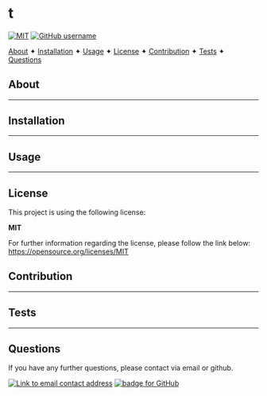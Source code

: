 
<h1 align="centre">
  <br>
  t
</h1>

<h4 align="centre"></h4>

<p align="centre">

[![MIT](https://img.shields.io/badge/License-MIT-yellow?style=for-the-badge)](https://opensource.org/licenses/MIT)  [![GitHub username](https://img.shields.io/badge/username-caoimhejyoti-green?style=for-the-badge)](https://github.com/caoimhejyoti)
</p>

<p align="centre">
  <a href="#about">About</a> ✦
  <a href="#installation">Installation</a> ✦
  <a href="#usage">Usage</a> ✦
  <a href="#license">License</a> ✦
  <a href="#contribution">Contribution</a> ✦
  <a href="#tests">Tests</a> ✦
  <a href="#questions">Questions</a> 
</p>

## About
 
----------------------------------------------------------------



## Installation   
 
----------------------------------------------------------------


## Usage 
 
----------------------------------------------------------------


## License
This project is using the following license:

**MIT**

For further information regarding the license, please follow the link below:
 https://opensource.org/licenses/MIT

## Contribution 
 
----------------------------------------------------------------


## Tests
 
----------------------------------------------------------------


## Questions 
If you have any further questions, please contact via email or github.

<a href="mailto:"><img alt="Link to email contact address" src="https://img.shields.io/badge/email-D14836?style=for-the-badge" target="_blank" /></a>  <a href="https://github.com/caoimhejyoti"><img alt="badge for GitHub" src="https://img.shields.io/badge/github-%23121011.svg?style=for-the-badge&logo=github&logoColor=white" target="_blank" /></a>